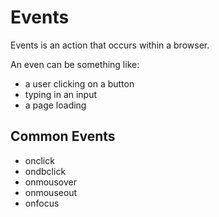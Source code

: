 
# Events
 Events is an action that occurs within a browser.
 
An even can be something like:
-  a user clicking on a button
- typing in an input 
- a page loading

## Common Events
- onclick
- ondbclick
- onmousover
- onmouseout
- onfocus
